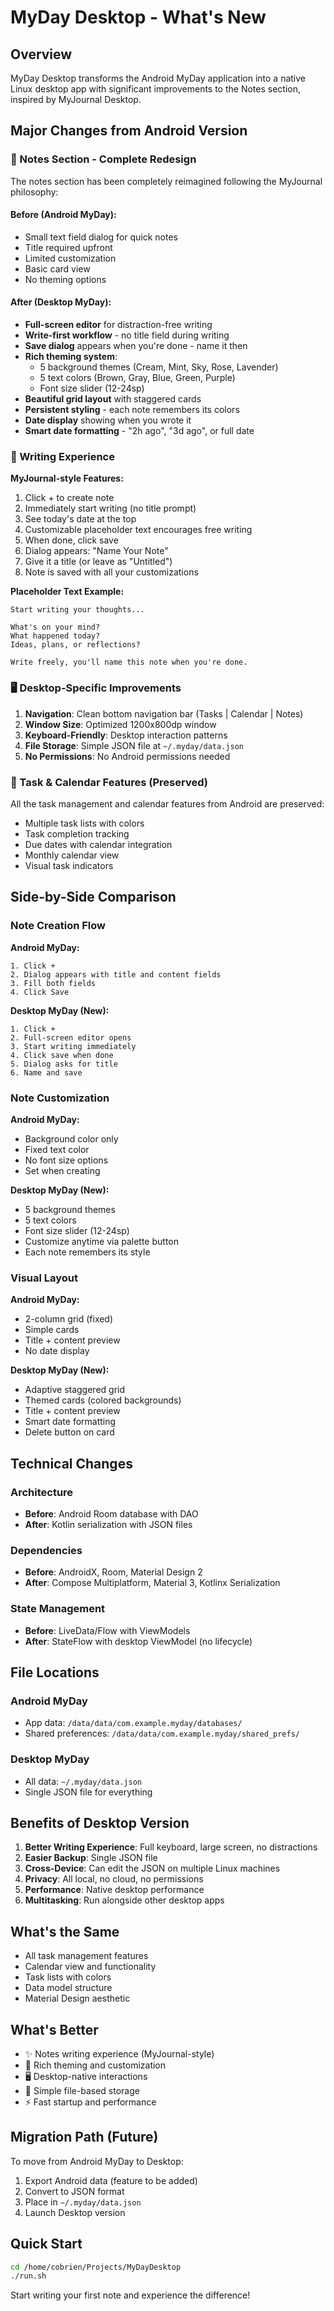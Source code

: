 # MyDay Desktop - What's New

## Overview
MyDay Desktop transforms the Android MyDay application into a native Linux desktop app with significant improvements to the Notes section, inspired by MyJournal Desktop.

## Major Changes from Android Version

### 🎨 Notes Section - Complete Redesign

The notes section has been completely reimagined following the MyJournal philosophy:

#### Before (Android MyDay):
- Small text field dialog for quick notes
- Title required upfront
- Limited customization
- Basic card view
- No theming options

#### After (Desktop MyDay):
- **Full-screen editor** for distraction-free writing
- **Write-first workflow** - no title field during writing
- **Save dialog** appears when you're done - name it then
- **Rich theming system**:
  - 5 background themes (Cream, Mint, Sky, Rose, Lavender)
  - 5 text colors (Brown, Gray, Blue, Green, Purple)
  - Font size slider (12-24sp)
- **Beautiful grid layout** with staggered cards
- **Persistent styling** - each note remembers its colors
- **Date display** showing when you wrote it
- **Smart date formatting** - "2h ago", "3d ago", or full date

### 📝 Writing Experience

**MyJournal-style Features:**
1. Click + to create note
2. Immediately start writing (no title prompt)
3. See today's date at the top
4. Customizable placeholder text encourages free writing
5. When done, click save
6. Dialog appears: "Name Your Note"
7. Give it a title (or leave as "Untitled")
8. Note is saved with all your customizations

**Placeholder Text Example:**
```
Start writing your thoughts...

What's on your mind?
What happened today?
Ideas, plans, or reflections?

Write freely, you'll name this note when you're done.
```

### 🖥️ Desktop-Specific Improvements

1. **Navigation**: Clean bottom navigation bar (Tasks | Calendar | Notes)
2. **Window Size**: Optimized 1200x800dp window
3. **Keyboard-Friendly**: Desktop interaction patterns
4. **File Storage**: Simple JSON file at `~/.myday/data.json`
5. **No Permissions**: No Android permissions needed

### 🎯 Task & Calendar Features (Preserved)

All the task management and calendar features from Android are preserved:
- Multiple task lists with colors
- Task completion tracking
- Due dates with calendar integration
- Monthly calendar view
- Visual task indicators

## Side-by-Side Comparison

### Note Creation Flow

**Android MyDay:**
```
1. Click +
2. Dialog appears with title and content fields
3. Fill both fields
4. Click Save
```

**Desktop MyDay (New):**
```
1. Click +
2. Full-screen editor opens
3. Start writing immediately
4. Click save when done
5. Dialog asks for title
6. Name and save
```

### Note Customization

**Android MyDay:**
- Background color only
- Fixed text color
- No font size options
- Set when creating

**Desktop MyDay (New):**
- 5 background themes
- 5 text colors
- Font size slider (12-24sp)
- Customize anytime via palette button
- Each note remembers its style

### Visual Layout

**Android MyDay:**
- 2-column grid (fixed)
- Simple cards
- Title + content preview
- No date display

**Desktop MyDay (New):**
- Adaptive staggered grid
- Themed cards (colored backgrounds)
- Title + content preview
- Smart date formatting
- Delete button on card

## Technical Changes

### Architecture
- **Before**: Android Room database with DAO
- **After**: Kotlin serialization with JSON files

### Dependencies
- **Before**: AndroidX, Room, Material Design 2
- **After**: Compose Multiplatform, Material 3, Kotlinx Serialization

### State Management
- **Before**: LiveData/Flow with ViewModels
- **After**: StateFlow with desktop ViewModel (no lifecycle)

## File Locations

### Android MyDay
- App data: `/data/data/com.example.myday/databases/`
- Shared preferences: `/data/data/com.example.myday/shared_prefs/`

### Desktop MyDay
- All data: `~/.myday/data.json`
- Single JSON file for everything

## Benefits of Desktop Version

1. **Better Writing Experience**: Full keyboard, large screen, no distractions
2. **Easier Backup**: Single JSON file
3. **Cross-Device**: Can edit the JSON on multiple Linux machines
4. **Privacy**: All local, no cloud, no permissions
5. **Performance**: Native desktop performance
6. **Multitasking**: Run alongside other desktop apps

## What's the Same

- All task management features
- Calendar view and functionality
- Task lists with colors
- Data model structure
- Material Design aesthetic

## What's Better

- ✨ Notes writing experience (MyJournal-style)
- 🎨 Rich theming and customization
- 🖥️ Desktop-native interactions
- 📁 Simple file-based storage
- ⚡ Fast startup and performance

## Migration Path (Future)

To move from Android MyDay to Desktop:
1. Export Android data (feature to be added)
2. Convert to JSON format
3. Place in `~/.myday/data.json`
4. Launch Desktop version

## Quick Start

```bash
cd /home/cobrien/Projects/MyDayDesktop
./run.sh
```

Start writing your first note and experience the difference!
